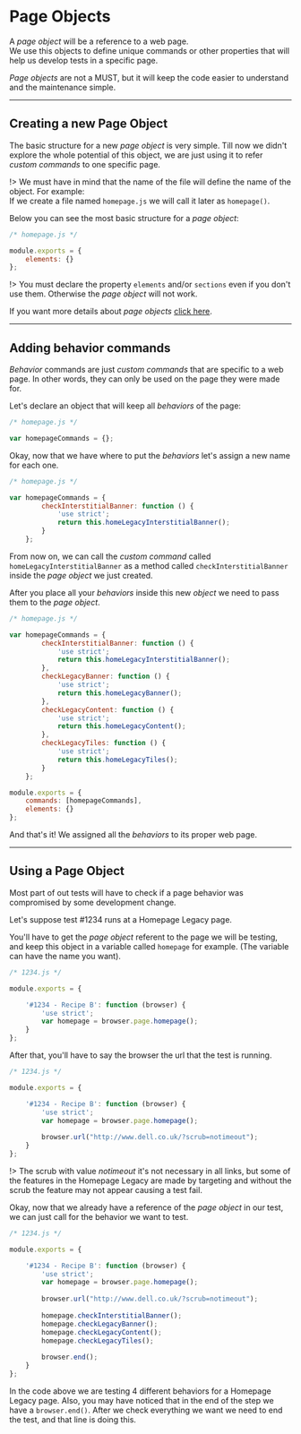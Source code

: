 # Page Objects
A *page object* will be a reference to a web page.<br>
We use this objects to define unique commands or other properties that
will help us develop tests in a specific page.

*Page objects* are not a MUST, but it will keep the code easier to
understand and the maintenance simple.

---

## Creating a new Page Object
The basic structure for a new *page object* is very simple. Till now we
didn't explore the whole potential of this object, we are just using it
to refer *custom commands* to one specific page.

!> We must have in mind that the name of the file will define the name
of the object. For example:<br>
If we create a file named `homepage.js` we will call it later as
`homepage()`.

Below you can see the most basic structure for a *page object*:

```javascript
/* homepage.js */

module.exports = {
    elements: {}
};
```

!> You must declare the property `elements` and/or `sections` even
if you don't use them. Otherwise the *page object* will not work.

If you want more details about *page objects*
[click here](http://nightwatchjs.org/guide#page-objects).

---

## Adding behavior commands
*Behavior* commands are just *custom commands* that are specific to a
web page. In other words, they can only be used on the page they were
made for.

Let's declare an object that will keep all *behaviors* of the page:

```javascript
/* homepage.js */

var homepageCommands = {};
```

Okay, now that we have where to put the *behaviors* let's assign a new
name for each one.

```javascript
/* homepage.js */

var homepageCommands = {
        checkInterstitialBanner: function () {
            'use strict';
            return this.homeLegacyInterstitialBanner();
        }
    };
```

From now on, we can call the *custom command* called
`homeLegacyInterstitialBanner` as a method called
`checkInterstitialBanner` inside the *page object* we just created.

After you place all your *behaviors* inside this new *object* we need
to pass them to the *page object*.

```javascript
/* homepage.js */

var homepageCommands = {
        checkInterstitialBanner: function () {
            'use strict';
            return this.homeLegacyInterstitialBanner();
        },
        checkLegacyBanner: function () {
            'use strict';
            return this.homeLegacyBanner();
        },
        checkLegacyContent: function () {
            'use strict';
            return this.homeLegacyContent();
        },
        checkLegacyTiles: function () {
            'use strict';
            return this.homeLegacyTiles();
        }
    };

module.exports = {
    commands: [homepageCommands],
    elements: {}
};
```

And that's it! We assigned all the *behaviors* to its proper web page.

---

## Using a Page Object
Most part of out tests will have to check if a page behavior was
compromised by some development change.

Let's suppose test #1234 runs at a Homepage Legacy page.

You'll have to get the *page object* referent to the page we will be
testing, and keep this object in a variable called `homepage` for
example. (The variable can have the name you want).

```javascript
/* 1234.js */

module.exports = {

    '#1234 - Recipe B': function (browser) {
        'use strict';
        var homepage = browser.page.homepage();
    }
};
```

After that, you'll have to say the browser the url that the test is
running.

```javascript
/* 1234.js */

module.exports = {

    '#1234 - Recipe B': function (browser) {
        'use strict';
        var homepage = browser.page.homepage();
        
        browser.url("http://www.dell.co.uk/?scrub=notimeout");
    }
};
```

!> The scrub with value *notimeout* it's not necessary in all links,
but some of the features in the Homepage Legacy are made by targeting
and without the scrub the feature may not appear causing a test fail.

Okay, now that we already have a reference of the *page object* in our
test, we can just call for the behavior we want to test.

```javascript
/* 1234.js */

module.exports = {

    '#1234 - Recipe B': function (browser) {
        'use strict';
        var homepage = browser.page.homepage();
        
        browser.url("http://www.dell.co.uk/?scrub=notimeout");
        
        homepage.checkInterstitialBanner();
        homepage.checkLegacyBanner();
        homepage.checkLegacyContent();
        homepage.checkLegacyTiles();
        
        browser.end();
    }
};
```

In the code above we are testing 4 different behaviors for a
Homepage Legacy page. Also, you may have noticed that in the end of
the step we have a `browser.end()`. After we check everything we want
we need to end the test, and that line is doing this.